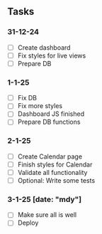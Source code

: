 ## Tasks

### 31-12-24
- [ ] Create dashboard
- [ ] Fix styles for live views
- [ ] Prepare DB

### 1-1-25
- [ ] Fix DB
- [ ] Fix more styles
- [ ] Dashboard JS finished
- [ ] Prepare DB functions

### 2-1-25
- [ ] Create Calendar page
- [ ] Finish styles for Calendar
- [ ] Validate all functionality
- [ ] Optional: Write some tests

### 3-1-25 [date: "mdy"]
- [ ] Make sure all is well
- [ ] Deploy

